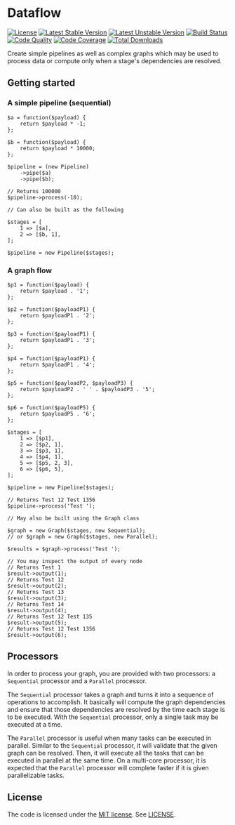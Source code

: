 # Dataflow

[![License](https://poser.pugx.org/tomzx/dataflow/license.svg)](https://packagist.org/packages/tomzx/dataflow)
[![Latest Stable Version](https://poser.pugx.org/tomzx/dataflow/v/stable.svg)](https://packagist.org/packages/tomzx/dataflow)
[![Latest Unstable Version](https://poser.pugx.org/tomzx/dataflow/v/unstable.svg)](https://packagist.org/packages/tomzx/dataflow)
[![Build Status](https://img.shields.io/travis/tomzx/dataflow.svg)](https://travis-ci.org/tomzx/dataflow)
[![Code Quality](https://img.shields.io/scrutinizer/g/tomzx/dataflow.svg)](https://scrutinizer-ci.com/g/tomzx/dataflow/code-structure)
[![Code Coverage](https://img.shields.io/scrutinizer/coverage/g/tomzx/dataflow.svg)](https://scrutinizer-ci.com/g/tomzx/dataflow)
[![Total Downloads](https://img.shields.io/packagist/dt/tomzx/dataflow.svg)](https://packagist.org/packages/tomzx/dataflow)

Create simple pipelines as well as complex graphs which may be used to process data or compute only when a stage's dependencies are resolved.

## Getting started

### A simple pipeline (sequential)

```
$a = function($payload) {
	return $payload * -1;
};

$b = function($payload) {
	return $payload * 10000;
};

$pipeline = (new Pipeline)
	->pipe($a)
	->pipe($b);

// Returns 100000
$pipeline->process(-10);

// Can also be built as the following

$stages = [
	1 => [$a],
	2 => [$b, 1],
];

$pipeline = new Pipeline($stages);
```

### A graph flow

```
$p1 = function($payload) {
	return $payload . '1';
};

$p2 = function($payloadP1) {
	return $payloadP1 . '2';
};

$p3 = function($payloadP1) {
	return $payloadP1 . '3';
};

$p4 = function($payloadP1) {
	return $payloadP1 . '4';
};

$p5 = function($payloadP2, $payloadP3) {
	return $payloadP2 . ' ' . $payloadP3 . '5';
};

$p6 = function($payloadP5) {
	return $payloadP5 . '6';
};

$stages = [
	1 => [$p1],
	2 => [$p2, 1],
	3 => [$p3, 1],
	4 => [$p4, 1],
	5 => [$p5, 2, 3],
	6 => [$p6, 5],
];

$pipeline = new Pipeline($stages);

// Returns Test 12 Test 1356
$pipeline->process('Test ');

// May also be built using the Graph class

$graph = new Graph($stages, new Sequential);
// or $graph = new Graph($stages, new Parallel);

$results = $graph->process('Test ');

// You may inspect the output of every node
// Returns Test 1
$result->output(1);
// Returns Test 12
$result->output(2);
// Returns Test 13
$result->output(3);
// Returns Test 14
$result->output(4);
// Returns Test 12 Test 135
$result->output(5);
// Returns Test 12 Test 1356
$result->output(6);
```

## Processors

In order to process your graph, you are provided with two processors: a `Sequential` processor and a `Parallel` processor.

The `Sequential` processor takes a graph and turns it into a sequence of operations to accomplish. It basically will compute the graph dependencies and ensure that those dependencies are resolved by the time each stage is to be executed. With the `Sequential` processor, only a single task may be executed at a time.

The `Parallel` processor is useful when many tasks can be executed in parallel. Similar to the `Sequential` processor, it will validate that the given graph can be resolved. Then, it will execute all the tasks that can be executed in parallel at the same time. On a multi-core processor, it is expected that the `Parallel` processor will complete faster if it is given parallelizable tasks.

## License

The code is licensed under the [MIT license](http://choosealicense.com/licenses/mit/). See [LICENSE](LICENSE).
